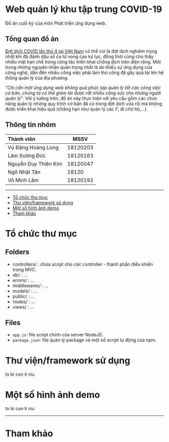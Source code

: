# Web quản lý khu tập trung COVID-19
Đồ án cuối kỳ của môn Phát triển ứng dụng web.

## Tổng quan đồ án

[Đợt dịch COVID lần thứ 4 tại Việt Nam](https://thanhnien.vn/dot-dich-covid-19-thu-4-tai-tp-hcm-da-dien-ra-khoc-liet-nhu-the-nao-post1396393.html) có thể coi là đợt dịch nghiêm trọng nhất khi đã đánh dấu số ca tử vong cao kỷ lục, đồng thời cũng cho thấy nhiều mặt hạn chế trong công tác triển khai chống dịch trên diện rộng. Một trong những nguyên nhân quan trọng nhất là do thiếu sự ứng dụng của công nghệ, dẫn đến nhiều công việc phải làm thủ công đã gây quá tải lên hệ thống quản lý của địa phương.

*"Chỉ cần một ứng dụng web không quá phức tạp quản lý tốt các công việc cơ bản, chúng ta có thể giảm tải được rất nhiều công sức cho những người quản lý"*. Với ý tưởng trên, đồ án này thực hiện với yêu cầu gồm các chức năng quản lý những quy trình cơ bản đã có trong đợt dịch vừa rồi mà không được triển khai hiệu quả (chẳng hạn như quản lý các F, đi chợ hộ,...).

## Thông tin nhóm
|**Thành viên**|**MSSV**|
|:- | --- |
|Vũ Đăng Hoàng Long|18120203|
|Lâm Xương Đức|18120163|
|Nguyễn Duy Thiên Kim|18120047|
|Ngô Nhật Tân|18120|
|Võ Minh Lâm|18120192|

---

<!-- toc -->

- [Tổ chức thư mục](#tổ-chức-thư-mục)
- [Thư viện/framework sử dụng](#thư-việnframework-sử-dụng)
- [Một số hình ảnh demo](#một-số-hình-ảnh-demo)
- [Tham khảo](#tham-khảo)

<!-- tocstop -->


# Tổ chức thư mục
## Folders
- controllers/ : chứa script cho các controller - thành phần điều khiển trong MVC.<br>
- db/ : ...<br>
- errors/ : ...<br>
- middlewares/ : ...<br>
- models/ : ...<br>
- public/ : ...<br>
- routes/ : ...<br>
- views/ : ...<br>

## Files
- `app.js`: file script chính của server NodeJS.<br>
- `package.json`: file quản lý package và một số script tự động của npm.<br>

# Thư viện/framework sử dụng
to bi con ti niu

# Một số hình ảnh demo
to bi con ti niu

---
# Tham khảo
